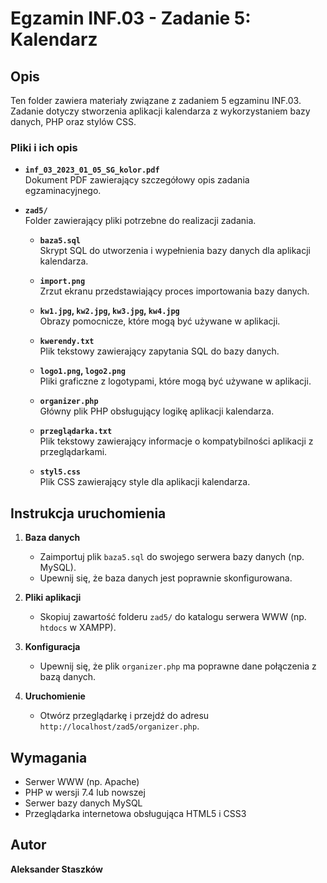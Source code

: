# Egzamin INF.03 - Zadanie 5: Kalendarz

## Opis

Ten folder zawiera materiały związane z zadaniem 5 egzaminu INF.03. Zadanie dotyczy stworzenia aplikacji kalendarza z wykorzystaniem bazy danych, PHP oraz stylów CSS.

### Pliki i ich opis

- **`inf_03_2023_01_05_SG_kolor.pdf`**  
  Dokument PDF zawierający szczegółowy opis zadania egzaminacyjnego.

- **`zad5/`**  
  Folder zawierający pliki potrzebne do realizacji zadania.

  - **`baza5.sql`**  
    Skrypt SQL do utworzenia i wypełnienia bazy danych dla aplikacji kalendarza.

  - **`import.png`**  
    Zrzut ekranu przedstawiający proces importowania bazy danych.

  - **`kw1.jpg`, `kw2.jpg`, `kw3.jpg`, `kw4.jpg`**  
    Obrazy pomocnicze, które mogą być używane w aplikacji.

  - **`kwerendy.txt`**  
    Plik tekstowy zawierający zapytania SQL do bazy danych.

  - **`logo1.png`, `logo2.png`**  
    Pliki graficzne z logotypami, które mogą być używane w aplikacji.

  - **`organizer.php`**  
    Główny plik PHP obsługujący logikę aplikacji kalendarza.

  - **`przeglądarka.txt`**  
    Plik tekstowy zawierający informacje o kompatybilności aplikacji z przeglądarkami.

  - **`styl5.css`**  
    Plik CSS zawierający style dla aplikacji kalendarza.

## Instrukcja uruchomienia

1. **Baza danych**

   - Zaimportuj plik `baza5.sql` do swojego serwera bazy danych (np. MySQL).
   - Upewnij się, że baza danych jest poprawnie skonfigurowana.

2. **Pliki aplikacji**

   - Skopiuj zawartość folderu `zad5/` do katalogu serwera WWW (np. `htdocs` w XAMPP).

3. **Konfiguracja**

   - Upewnij się, że plik `organizer.php` ma poprawne dane połączenia z bazą danych.

4. **Uruchomienie**
   - Otwórz przeglądarkę i przejdź do adresu `http://localhost/zad5/organizer.php`.

## Wymagania

- Serwer WWW (np. Apache)
- PHP w wersji 7.4 lub nowszej
- Serwer bazy danych MySQL
- Przeglądarka internetowa obsługująca HTML5 i CSS3

## Autor

**Aleksander Staszków**

